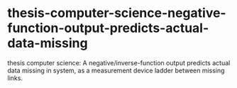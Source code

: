 # thesis-computer-science-negative-function-output-predicts-actual-data-missing
thesis computer science: A negative/inverse-function output predicts actual data missing in system, as a measurement device ladder between missing links.
